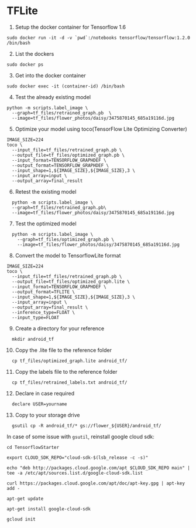 # TFLite

1. Setup the docker container for Tensorflow 1.6

```
sudo docker run -it -d -v `pwd`:/notebooks tensorflow/tensorflow:1.2.0 /bin/bash
```


2. List the dockers
```
sudo docker ps
```

3. Get into the docker container
```
sudo docker exec -it (container-id) /bin/bash
```

4. Test the already existing model
```
python -m scripts.label_image \
  --graph=tf_files/retrained_graph.pb  \
  --image=tf_files/flower_photos/daisy/3475870145_685a19116d.jpg
```

5. Optimize your model using toco(TensorFlow Lite Optimizing Converter)
```
IMAGE_SIZE=224
toco \
  --input_file=tf_files/retrained_graph.pb \
  --output_file=tf_files/optimized_graph.pb \
  --input_format=TENSORFLOW_GRAPHDEF \
  --output_format=TENSORFLOW_GRAPHDEF \
  --input_shape=1,${IMAGE_SIZE},${IMAGE_SIZE},3 \
  --input_array=input \
  --output_array=final_result
```

6. Retest the existing model
```
  python -m scripts.label_image \
  --graph=tf_files/retrained_graph.pb\
  --image=tf_files/flower_photos/daisy/3475870145_685a19116d.jpg
```

7. Test the optimized model
```
  python -m scripts.label_image \
    --graph=tf_files/optimized_graph.pb \
    --image=tf_files/flower_photos/daisy/3475870145_685a19116d.jpg
```

8. Convert the model to TensorflowLite format
```
IMAGE_SIZE=224
toco \
  --input_file=tf_files/retrained_graph.pb \
  --output_file=tf_files/optimized_graph.lite \
  --input_format=TENSORFLOW_GRAPHDEF \
  --output_format=TFLITE \
  --input_shape=1,${IMAGE_SIZE},${IMAGE_SIZE},3 \
  --input_array=input \
  --output_array=final_result \
  --inference_type=FLOAT \
  --input_type=FLOAT
```

9. Create a directory for your reference
```
  mkdir android_tf
```

10. Copy the .lite file to the reference folder
```
  cp tf_files/optimized_graph.lite android_tf/
```

11. Copy the labels file to the reference folder
```
  cp tf_files/retrained_labels.txt android_tf/
```

12. Declare in case required
```
  declare USER=yourname
```

13. Copy to your storage drive
```
  gsutil cp -R android_tf/* gs://flower_${USER}/android_tf/
```


In case of some issue with `gsutil`, reinstall google cloud sdk:
```
cd TensorflowStarter

export CLOUD_SDK_REPO="cloud-sdk-$(lsb_release -c -s)"

echo "deb http://packages.cloud.google.com/apt $CLOUD_SDK_REPO main" | tee -a /etc/apt/sources.list.d/google-cloud-sdk.list

curl https://packages.cloud.google.com/apt/doc/apt-key.gpg | apt-key add -

apt-get update

apt-get install google-cloud-sdk

gcloud init
```

